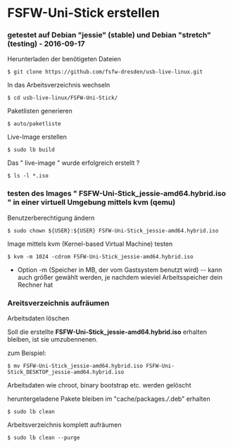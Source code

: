 # FSFW-Uni-Stick erstellen

### getestet auf Debian "jessie" (stable) und Debian "stretch" (testing) - 2016-09-17


Herunterladen der benötigeten Dateien

  ` $ git clone https://github.com/fsfw-dresden/usb-live-linux.git `

In das Arbeitsverzeichnis wechseln

  ` $ cd usb-live-linux/FSFW-Uni-Stick/ `

Paketlisten generieren

  ` $ auto/paketliste `

Live-Image erstellen

  ` $ sudo lb build `

Das " live-image " wurde erfolgreich erstellt ?

  ` $ ls -l *.iso `


### testen des Images " FSFW-Uni-Stick_jessie-amd64.hybrid.iso " in einer virtuell Umgebung mittels kvm (qemu)

Benutzerberechtigung ändern 

  ` $ sudo chown ${USER}:${USER} FSFW-Uni-Stick_jessie-amd64.hybrid.iso ` 

Image mittels kvm (Kernel-based Virtual Machine) testen

  ` $ kvm -m 1024 -cdrom FSFW-Uni-Stick_jessie-amd64.hybrid.iso `

  * Option -m (Speicher in MB, der vom Gastsystem benutzt wird) -- kann auch größer gewählt werden, je nachdem wieviel Arbeitsspeicher dein Rechner hat


### Areitsverzeichnis aufräumen 

Arbeitsdaten löschen 

Soll die erstellte **FSFW-Uni-Stick_jessie-amd64.hybrid.iso** erhalten bleiben, ist sie umzubennenen.

zum Beispiel:

  ` $ mv FSFW-Uni-Stick_jessie-amd64.hybrid.iso FSFW-Uni-Stick_DESKTOP_jessie-amd64.hybrid.iso `

Arbeitsdaten wie chroot, binary bootstrap etc. werden gelöscht 

heruntergeladene Pakete bleiben im "cache/packages.*/*.deb" erhalten 

  ` $ sudo lb clean `

Arbeitsverzeichnis komplett aufräumen

  ` $ sudo lb clean --purge `

